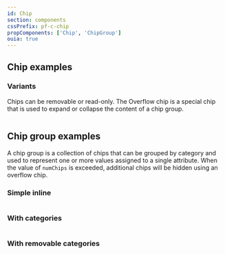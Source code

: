```yaml
---
id: Chip
section: components
cssPrefix: pf-c-chip
propComponents: ['Chip', 'ChipGroup']
ouia: true
---
```


## Chip examples

### Variants
Chips can be removable or read-only. The Overflow chip is a special chip that is used to expand or collapse the content of a chip group.

```ts file='./ChipDefault.tsx'
```

## Chip group examples
A chip group is a collection of chips that can be grouped by category and used to represent one or more values assigned to a single attribute. When the value of `numChips` is exceeded, additional chips will be hidden using an overflow chip.

### Simple inline

```ts file='./ChipGroupInline.tsx'
```

### With categories

```ts file='./ChipGroupWithCategories.tsx'
```

### With removable categories

```ts file='./ChipGroupRemovableCategories.tsx'
```
